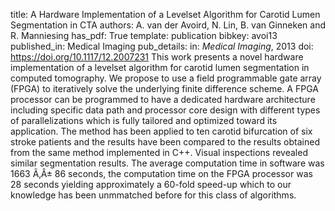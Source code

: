 title: A Hardware Implementation of a Levelset Algorithm for Carotid Lumen Segmentation in CTA
authors: A. van der Avoird, N. Lin, B. van Ginneken and R. Manniesing
has_pdf: True
template: publication
bibkey: avoi13
published_in: Medical Imaging
pub_details: in: <i>Medical Imaging</i>, 2013
doi: https://doi.org/10.1117/12.2007231
This work presents a novel hardware implementation of a levelset algorithm for carotid lumen segmentation in computed tomography. We propose to use a field programmable gate array (FPGA) to iteratively solve the underlying finite difference scheme. A FPGA processor can be programmed to have a dedicated hardware architecture including specific data path and processor core design with different types of parallelizations which is fully tailored and optimized toward its application. The method has been applied to ten carotid bifurcation of six stroke patients and the results have been compared to the results obtained from the same method implemented in C++. Visual inspections revealed similar segmentation results. The average computation time in software was 1663 Ã‚Â± 86 seconds, the computation time on the FPGA processor was 28 seconds yielding approximately a 60-fold speed-up which to our knowledge has been unmmatched before for this class of algorithms.

